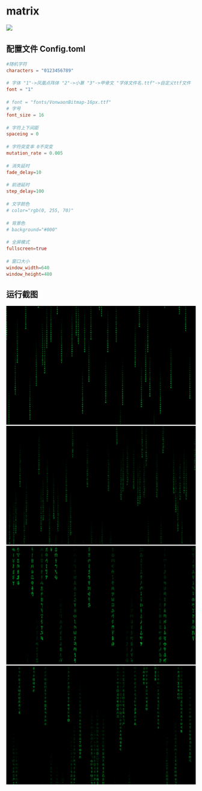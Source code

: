 # matrix
[![](https://img.shields.io/badge/latest-1.0.0-red.svg)](https://github.com/planet0104/matrix/releases)
## 配置文件 Config.toml
```toml
#随机字符
characters = "0123456789"

# 字体 "1"->凤凰点阵体 "2"->小篆 "3"->甲骨文 "字体文件名.ttf"->自定义ttf文件
font = "1"

# font = "fonts/VonwaonBitmap-16px.ttf"
# 字号
font_size = 16

# 字符上下间距
spaceing = 0

# 字符突变率 0不突变
mutation_rate = 0.005

# 消失延时
fade_delay=10

# 前进延时
step_delay=100

# 文字颜色
# color="rgb(0, 255, 70)"

# 背景色
# background="#000"

# 全屏模式
fullscreen=true

# 窗口大小
window_width=640
window_height=480
```

## 运行截图

<img src="images/01.png" />

<img src="images/02.png" />

<img src="images/03.png" />

<img src="images/04.png" />
